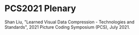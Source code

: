 # PCS2021 Plenary
Shan Liu, "Learned Visual Data Compression - Technologies and Standards", 2021 Picture Coding Symposium (PCS), July 2021.
